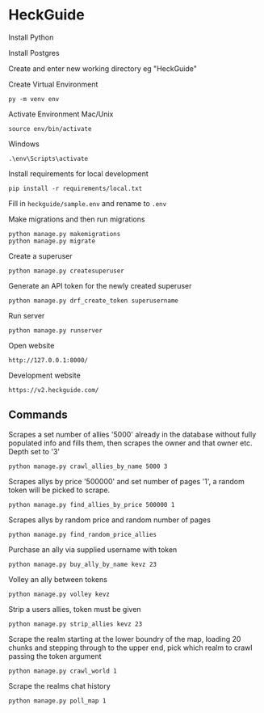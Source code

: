 # HeckGuide

Install Python

Install Postgres

Create and enter new working directory eg "HeckGuide"

Create Virtual Environment 
```
py -m venv env
```
Activate Environment
Mac/Unix
```
source env/bin/activate
```
Windows
```
.\env\Scripts\activate
```

Install requirements for local development
```
pip install -r requirements/local.txt
```

Fill in ```heckguide/sample.env``` and rename to ```.env```

Make migrations and then run migrations
```
python manage.py makemigrations
python manage.py migrate
```

Create a superuser
```
python manage.py createsuperuser
```

Generate an API token for the newly created superuser
```
python manage.py drf_create_token superusername
```

Run server
```
python manage.py runserver
```

Open website
```
http://127.0.0.1:8000/
```
Development website
```
https://v2.heckguide.com/
```
## Commands 
Scrapes a set number of allies '5000' already in the database without fully populated info and fills them, then scrapes the owner and that owner etc. Depth set to '3'
```
python manage.py crawl_allies_by_name 5000 3
```
Scrapes allys by price '500000' and set number of pages '1', a random token will be picked to scrape.
```
python manage.py find_allies_by_price 500000 1
```
Scrapes allys by random price and random number of pages
```
python manage.py find_random_price_allies
```
Purchase an ally via supplied username with token
```
python manage.py buy_ally_by_name kevz 23
```
Volley an ally between tokens
```
python manage.py volley kevz
```
Strip a users allies, token must be given
```
python manage.py strip_allies kevz 23
```
Scrape the realm starting at the lower boundry of the map, loading 20 chunks and stepping through to the upper end, pick which realm to crawl passing the token argument
```
python manage.py crawl_world 1
```
Scrape the realms chat history
```
python manage.py poll_map 1
```